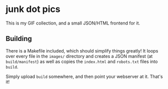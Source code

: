 # junk dot pics

This is my GIF collection, and a small JSON/HTML frontend for it.

## Building

There is a Makefile included, which should simplify things greatly! It loops
over every file in the `images/` directory and creates a JSON manifest (at
`build/manifest`) as well as copies the `index.html` and `robots.txt` files
into `build`.

Simply upload `build` somewhere, and then point your webserver at it. That's it!
